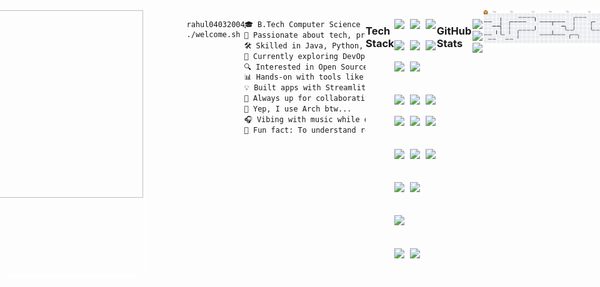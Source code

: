 <!-- Main Top PC GIF -->

<div style="display: flex; justify-content: center;">
    <img src="https://user-images.githubusercontent.com/74038190/225813708-98b745f2-7d22-48cf-9150-083f1b00d6c9.gif" height="auto" width="auto" />

<div align="center">
  <h2 style="margin-bottom: 0;">We often put so much energy into the big picture, we forget the pixels.</h2>
  <img src="https://user-images.githubusercontent.com/74038190/212284115-f47cd8ff-2ffb-4b04-b5bf-4d1c14c0247f.gif" width="750" style="margin-top: 4px;" />
</div>

<!-- About ME -->

### About Me

<div class="about-main" style="display: flex;">
    <div align="left" style="display: flex; margin: 0px 70px 0px 15px; box-shadow: 10px 10px 13px -3px rgba(255,255,255,0.5);" class="about-left">
        <img align="left" src="https://i.giphy.com/media/v1.Y2lkPTc5MGI3NjExcGQ1N2ltOXo5dWYxZ3RsZXp0Z2k4bXppNGJuZjFsdnd6eHFpc2JncSZlcD12MV9pbnRlcm5hbF9naWZfYnlfaWQmY3Q9Zw/2xu5zpSV3oqKcCSZ49/giphy.gif" height="300" width="250">
    </div>

```
rahul04032004@github:~$ ./welcome.sh
```

```markdown
🎓 B.Tech Computer Science student @ Lovely Professional University  
🧠 Passionate about tech, problem-solving, and building practical systems    
🛠️ Skilled in Java, Python, JavaScript, and backend frameworks  
🚀 Currently exploring DevOps, Next.js, and cloud-native applications  
🔍 Interested in Open Source, AI assistants, and system design  
📊 Hands-on with tools like Docker, Jenkins, GitHub Actions, and AWS  
💡 Built apps with Streamlit, LangChain, and HuggingFace  
🤝 Always up for collaborative, impactful tech projects  
🐧 Yep, I use Arch btw...  
🎧 Vibing with music while debugging  
🔄 Fun fact: To understand recursion, you must first understand recursion.
​​‎ ‎ ‎ ‎ ‎ ‎ ‎ ‎ ‎ 
```


### Tech Stack

<div style="display: flex;">
  <div style="display: flex; flex-direction: column;">
<!-- Languages -->
    <p align="center" style="display: flex; flex-wrap: wrap; gap: 9px;">
      <img src="https://ziadoua.github.io/m3-Markdown-Badges/badges/Python/python2.svg" height="25" />
      <img src="https://ziadoua.github.io/m3-Markdown-Badges/badges/C/c2.svg" height="25" />
      <img src="https://ziadoua.github.io/m3-Markdown-Badges/badges/C++/c++2.svg" height="25" />
      <img src="https://ziadoua.github.io/m3-Markdown-Badges/badges/Java/java2.svg" height="25" />
      <img src="https://ziadoua.github.io/m3-Markdown-Badges/badges/HTML/html2.svg" height="25" />
      <img src="https://ziadoua.github.io/m3-Markdown-Badges/badges/CSS/css2.svg" height="25" />
      <img src="https://ziadoua.github.io/m3-Markdown-Badges/badges/Javascript/javascript2.svg" height="25" />
      <img src="https://ziadoua.github.io/m3-Markdown-Badges/badges/TypeScript/typescript2.svg" height="25" />
    </p>
<!-- DevOps & Deployment -->
    <p align="center" style="display: flex; flex-wrap: wrap; gap: 9px;">
      <img src="https://ziadoua.github.io/m3-Markdown-Badges/badges/Git/git2.svg" height="25" />
      <img src="https://ziadoua.github.io/m3-Markdown-Badges/badges/Github/github2.svg" height="25" />
      <img src="https://ziadoua.github.io/m3-Markdown-Badges/badges/Netlify/netlify2.svg" height="25" />
      <img src="https://ziadoua.github.io/m3-Markdown-Badges/badges/Vercel/vercel2.svg" height="25" />
      <img src="https://ziadoua.github.io/m3-Markdown-Badges/badges/Docker/docker2.svg" height="25" />
      <img src="https://ziadoua.github.io/m3-Markdown-Badges/badges/AWS/aws2.svg" height="25" />
    </p>
<!-- Frameworks & Libraries -->
    <p align="center" style="display: flex; flex-wrap: wrap; gap: 9px;">
      <img src="https://ziadoua.github.io/m3-Markdown-Badges/badges/NodeJS/nodejs2.svg" height="25" />
      <img src="https://ziadoua.github.io/m3-Markdown-Badges/badges/Express/express2.svg" height="25" />
      <img src="https://ziadoua.github.io/m3-Markdown-Badges/badges/Figma/figma2.svg" height="25" />
    </p>
<!-- Databases & BI -->
    <p align="center" style="display: flex; flex-wrap: wrap; gap: 9px;">
      <img src="https://ziadoua.github.io/m3-Markdown-Badges/badges/MongoDB/mongodb2.svg" height="25" />
      <img src="https://ziadoua.github.io/m3-Markdown-Badges/badges/MySQL/mysql2.svg" height="25" />
    </p>
<!-- Editors -->
    <p align="center" style="display: flex; flex-wrap: wrap; gap: 9px;">
      <img src="https://ziadoua.github.io/m3-Markdown-Badges/badges/VisualStudioCode/visualstudiocode2.svg" height="25" />
    </p>
<!-- Operating Systems -->
    <p align="center" style="display: flex; flex-wrap: wrap; gap: 9px;">
      <img src="https://ziadoua.github.io/m3-Markdown-Badges/badges/Linux/linux2.svg" height="25" />
      <img src="https://ziadoua.github.io/m3-Markdown-Badges/badges/Ubuntu/ubuntu2.svg" height="25" />
    </p>

  </div>
</div>

### GitHub Stats

<p align="center">
  <img src="https://github-readme-stats.vercel.app/api?username=rahul04032004&show_icons=true&count_private=true&theme=tokyonight&hide_title=true&hide_border=false" height="160" />
  <img src="https://github-readme-stats.vercel.app/api?username=rahul04032004&show_icons=true&bg_color=00000000" height="160" />
  <img src="https://github-readme-stats.vercel.app/api/top-langs?username=rahul04032004&layout=compact&langs_count=6&card_width=320&theme=tokyonight&hide_border=false" height="160" />
</p>



<br>

<picture>
  <source media="(prefers-color-scheme: dark)" srcset="https://raw.githubusercontent.com/rahul04032004/rahul04032004/output/pacman-contribution-graph-dark.svg">
  <source media="(prefers-color-scheme: light)" srcset="https://raw.githubusercontent.com/rahul04032004/rahul04032004/output/pacman-contribution-graph.svg">
  <img alt="pacman contribution graph" src="https://raw.githubusercontent.com/rahul04032004/rahul04032004/output/pacman-contribution-graph.svg">
</picture>

###
